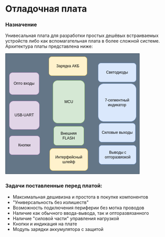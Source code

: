 # Отладочная плата
### Назначение
Унивесальная плата для разработки простых дешёвых встраиваемых устройств либо как вспомагательная плата в более сложной системе.
Архитектура платы представлена ниже:

![Пикча](https://github.com/TakitaNirasa/mcuDebugBoard/blob/main/docs/prj_architecture.png)

### Задачи поставленные перед платой:
  * Максимальная дешивизна и простота в покупке компонентов
  * "Универсальность без излишеств"
  * Возможность подключения периферии без мотка проводов
  * Наличие как обычного ввода-вывода, так и опторазвязанного
  * Наличие "силовой части" управления нагрузкой
  * Кнопки и индикация на плате
  * Модуль зарядки аккумулятора с защитой
